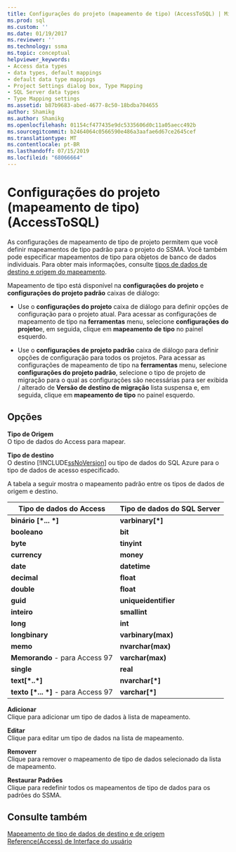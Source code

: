 ```yaml
---
title: Configurações do projeto (mapeamento de tipo) (AccessToSQL) | Microsoft Docs
ms.prod: sql
ms.custom: ''
ms.date: 01/19/2017
ms.reviewer: ''
ms.technology: ssma
ms.topic: conceptual
helpviewer_keywords:
- Access data types
- data types, default mappings
- default data type mappings
- Project Settings dialog box, Type Mapping
- SQL Server data types
- Type Mapping settings
ms.assetid: b87b9683-abed-4677-8c50-18bdba704655
author: Shamikg
ms.author: Shamikg
ms.openlocfilehash: 01154cf477435e9dc5335606d0c11a05aecc492b
ms.sourcegitcommit: b2464064c0566590e486a3aafae6d67ce2645cef
ms.translationtype: MT
ms.contentlocale: pt-BR
ms.lasthandoff: 07/15/2019
ms.locfileid: "68066664"
---
```

# <a name="project-settings-type-mapping-accesstosql"></a>Configurações do projeto (mapeamento de tipo) (AccessToSQL)
As configurações de mapeamento de tipo de projeto permitem que você definir mapeamentos de tipo padrão para o projeto do SSMA. Você também pode especificar mapeamentos de tipo para objetos de banco de dados individuais. Para obter mais informações, consulte [tipos de dados de destino e origem do mapeamento](mapping-source-and-target-data-types-accesstosql.md).  
  
Mapeamento de tipo está disponível na **configurações do projeto** e **configurações do projeto padrão** caixas de diálogo:  
  
-   Use o **configurações do projeto** caixa de diálogo para definir opções de configuração para o projeto atual. Para acessar as configurações de mapeamento de tipo na **ferramentas** menu, selecione **configurações do projeto**e, em seguida, clique em **mapeamento de tipo** no painel esquerdo.  
  
-   Use o **configurações de projeto padrão** caixa de diálogo para definir opções de configuração para todos os projetos. Para acessar as configurações de mapeamento de tipo na **ferramentas** menu, selecione **configurações do projeto padrão**, selecione o tipo de projeto de migração para o qual as configurações são necessárias para ser exibida / alterado de  **Versão de destino de migração** lista suspensa e, em seguida, clique em **mapeamento de tipo** no painel esquerdo.  
  
## <a name="options"></a>Opções  
**Tipo de Origem**  
O tipo de dados do Access para mapear.  
  
**Tipo de destino**  
O destino [!INCLUDE[ssNoVersion](../../includes/ssnoversion-md.md)] ou tipo de dados do SQL Azure para o tipo de dados de acesso especificado.  
  
A tabela a seguir mostra o mapeamento padrão entre os tipos de dados de origem e destino.  
  
|Tipo de dados do Access|Tipo de dados do SQL Server|  
|--------------------|------------------------|  
|**binário [\*... \*]**|**varbinary[\*]**|  
|**booleano**|**bit**|  
|**byte**|**tinyint**|  
|**currency**|**money**|  
|**date**|**datetime**|  
|**decimal**|**float**|  
|**double**|**float**|  
|**guid**|**uniqueidentifier**|  
|**inteiro**|**smallint**|  
|**long**|**int**|  
|**longbinary**|**varbinary(max)**|  
|**memo**|**nvarchar(max)**|  
|**Memorando** - para Access 97|**varchar(max)**|  
|**single**|**real**|  
|**text[\*..\*]**|**nvarchar[\*]**|  
|**texto [\*... \*]** - para Access 97|**varchar[\*]**|  
  
**Adicionar**  
Clique para adicionar um tipo de dados à lista de mapeamento.  
  
**Editar**  
Clique para editar um tipo de dados na lista de mapeamento.  
  
**Removerr**  
Clique para remover o mapeamento de tipo de dados selecionado da lista de mapeamento.  
  
**Restaurar Padrões**  
Clique para redefinir todos os mapeamentos de tipo de dados para os padrões do SSMA.  
  
## <a name="see-also"></a>Consulte também  
[Mapeamento de tipo de dados de destino e de origem](mapping-source-and-target-data-types-accesstosql.md)  
[Reference(Access) de Interface do usuário](https://msdn.microsoft.com/af24c303-4a41-449b-9c86-d6558a97e839)  
  
